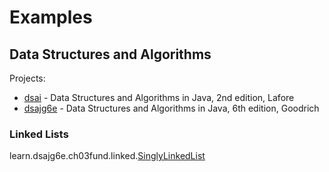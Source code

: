 Examples
========

Data Structures and Algorithms
------------------------------
Projects:
* [dsai](dsai) - Data Structures and Algorithms in Java, 2nd edition, Lafore
* [dsajg6e](dsajg6e) - Data Structures and Algorithms in Java, 6th edition, Goodrich

### Linked Lists

learn.dsajg6e.ch03fund.linked.[SinglyLinkedList](dsajg6e/src/main/java/learn/dsajg6e/ch03fund/linked/SinglyLinkedList.java)